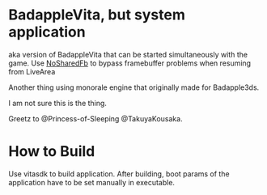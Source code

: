 # BadappleVita, but system application

aka version of BadappleVita that can be started simultaneously with the game.
Use [NoSharedFb](https://github.com/GrapheneCt/NoSharedFb) to bypass framebuffer problems when resuming from LiveArea

Another thing using monorale engine that originally made for Badapple3ds.

I am not sure this is the thing.

Greetz to @Princess-of-Sleeping @TakuyaKousaka.

# How to Build

Use vitasdk to build application. After building, boot params of the application have to be set manually in executable.
